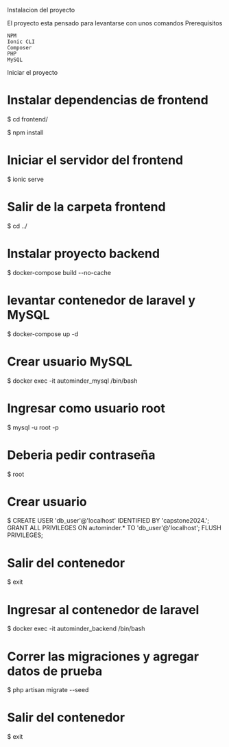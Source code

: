 Instalacion del proyecto

El proyecto esta pensado para levantarse con unos comandos
Prerequisitos

    NPM
    Ionic CLI
    Composer
    PHP
    MySQL

Iniciar el proyecto

# Instalar dependencias de frontend

$ cd frontend/

$ npm install

# Iniciar el servidor del frontend

$ ionic serve

# Salir de la carpeta frontend

$ cd ../

# Instalar proyecto backend

$ docker-compose build --no-cache

# levantar contenedor de laravel y MySQL

$ docker-compose up -d

# Crear usuario MySQL

$ docker exec -it autominder_mysql /bin/bash

# Ingresar como usuario root

$ mysql -u root -p

# Deberia pedir contraseña

$ root

# Crear usuario

$ CREATE USER 'db_user'@'localhost' IDENTIFIED BY 'capstone2024.';
GRANT ALL PRIVILEGES ON autominder.\* TO 'db_user'@'localhost';
FLUSH PRIVILEGES;

# Salir del contenedor

$ exit

# Ingresar al contenedor de laravel

$ docker exec -it autominder_backend /bin/bash

# Correr las migraciones y agregar datos de prueba

$ php artisan migrate --seed

# Salir del contenedor

$ exit
